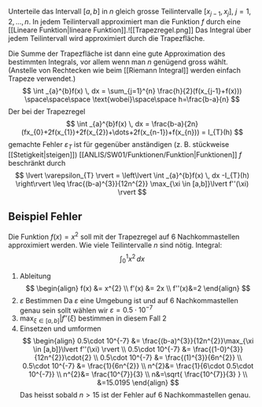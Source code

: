 Unterteile das Intervall $[a,b]$ in $n$ gleich grosse Teilintervalle $[x_{j-1},x_{j}]$, $j=1,2,\dots ,n$.
In jedem Teilintervall approximiert man die Funktion $f$ durch eine [[Lineare Funktion|lineare Funktion]].![[Trapezregel.png]]
Das Integral über jedem Teilintervall wird approximiert durch die Trapezfläche.

Die Summe der Trapezfläche ist dann eine gute Approximation des bestimmten Integrals, vor allem wenn man $n$ genügend gross wählt. (Anstelle von Rechtecken wie beim [[Riemann Integral]] werden einfach Trapeze verwendet.)
$$
\int _{a}^{b}f(x) \, dx = \sum_{j=1}^{n} \frac{h}{2}(f(x_{j-1}+f(x))) \space\space\space \text{wobei}\space\space h=\frac{b-a}{n}
$$
Der bei der Trapezregel
$$
\int _{a}^{b}f(x) \, dx = \frac{b-a}{2n}(fx_{0}+2f(x_{1})+2f(x_{2})+\dots+2f(x_{n-1})+f(x_{n})) = I_{T}(h)
$$
gemachte Fehler $\varepsilon_{T}$ ist für gegenüber anständigen (z. B. stückweise [[Stetigkeit|steigen]]) [[ANLIS/SW01/Funktionen/Funktion|Funktionen]] $f$ beschränkt durch
$$
\lvert \varepsilon_{T} \rvert = \left\lvert  \int _{a}^{b}f(x) \, dx -I_{T}(h)  \right\rvert \leq \frac{(b-a)^{3}}{12n^{2}} \max_{\xi \in [a,b]}\lvert f''(\xi) \rvert 
$$

## Beispiel Fehler
Die Funktion $f(x)=x^{2}$ soll mit der Trapezregel auf 6 Nachkommastellen approximiert werden. Wie viele Teilintervalle $n$ sind nötig.
Integral:
$$
\int _{0}^{1}x^{2} \, dx 
$$
1. Ableitung
$$
\begin{align}
f(x) &= x^{2} \\
f'(x) &= 2x \\
f''(x)&=2
\end{align}
$$
2. $\varepsilon$ Bestimmen
Da $\varepsilon$ eine Umgebung ist und auf 6 Nachkommastellen genau sein sollt wählen wir $\varepsilon = 0.5\cdot 10^{-7}$ 
3. $\max_{\xi \in [a,b]}\lvert f''(\xi)$ bestimmen in diesem Fall $2$
4. Einsetzen und umformen
$$
\begin{align}
0.5\cdot 10^{-7} &= \frac{(b-a)^{3}}{12n^{2}}\max_{\xi \in [a,b]}\lvert f''(\xi) \rvert \\
0.5\cdot 10^{-7} &= \frac{(1-0)^{3}}{12n^{2}}\cdot{2} \\
0.5\cdot 10^{-7} &= \frac{(1)^{3}}{6n^{2}} \\
0.5\cdot 10^{-7} &= \frac{1}{6n^{2}} \\
n^{2}&= \frac{1}{6\cdot 0.5\cdot 10^{-7}} \\
 n^{2}&= \frac{10^{7}}{3} \\
n&=\sqrt{ \frac{10^{7}}{3} } \\
&=15.0195
\end{align}
$$
Das heisst sobald $n\gt 15$ ist der Fehler auf 6 Nachkommastellen genau.
